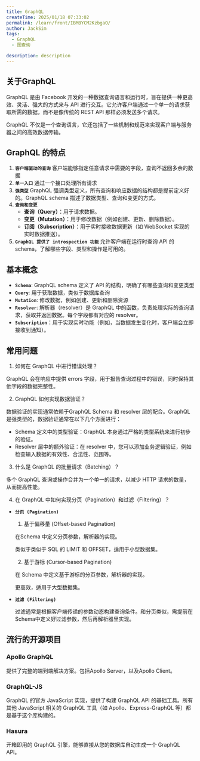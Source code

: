 ```yaml
---
title: GraphQL
createTime: 2025/01/18 07:33:02
permalink: /learn/front/IBMBYCM2KzbgaO/
author: JackSim
tags:
  - GraphQL
  - 图查询

description: description
---
```


## 关于GraphQL

GraphQL 是由 Facebook 开发的一种数据查询语言和运行时，旨在提供一种更高效、灵活、强大的方式来与 API 进行交互。它允许客户端通过一个单一的请求获取所需的数据，而不是像传统的 REST API 那样必须发送多个请求。

GraphQL 不仅是一个查询语言，它还包括了一些机制和规范来实现客户端与服务器之间的高效数据传输。


## GraphQL 的特点

1. **`客户端驱动的查询`**   客户端能够指定任意请求中需要的字段，查询不返回多余的数据
2. **`单一入口`**   通过一个接口处理所有请求
3. **`强类型`**   GraphQL 强调类型定义，所有查询和响应数据的结构都是提前定义好的。GraphQL schema 描述了数据类型、查询和变更的方式。
4. **`查询和变更`**
    - **查询（Query）**：用于请求数据。
    - **变更（Mutation）**：用于修改数据（例如创建、更新、删除数据）。
    - **订阅（Subscription）**：用于实时接收数据更新（如 WebSocket 实现的实时数据推送）。
5. **`GraphQL 提供了 introspection 功能`**   允许客户端在运行时查询 API 的 schema，了解哪些字段、类型和操作是可用的。

## 基本概念

- **`Schema`**: GraphQL schema 定义了 API 的结构，明确了有哪些查询和变更类型
- **`Query`**: 用于获取数据，类似于数据库查询
- **`Mutation`**: 修改数据，例如创建、更新和删除资源
- **`Resolver`**: 解析器（resolver）是 GraphQL 中的函数，负责处理实际的查询请求，获取并返回数据。每个字段都有对应的 resolver。
- **`Subscription`**：用于实现实时功能（例如，当数据发生变化时，客户端会立即接收到通知）。

## 常用问题

1. 如何在 GraphQL 中进行错误处理？

  GraphQL 会在响应中提供 errors 字段，用于报告查询过程中的错误，同时保持其他字段的数据完整性。

2. GraphQL 如何实现数据验证？

  数据验证的实现通常依赖于GraphQL Schema 和 resolver 层的配合。GraphQL 是强类型的，数据验证通常在以下几个方面进行：

  - Schema 定义中的类型验证：GraphQL 本身通过严格的类型系统来进行初步的验证。
  - Resolver 层中的额外验证：在 resolver 中，您可以添加业务逻辑验证，例如检查输入数据的有效性、合法性、范围等。 

3. 什么是 GraphQL 的批量请求（Batching）？

  多个 GraphQL 查询或操作合并为一个单一的请求，以减少 HTTP 请求的数量，从而提高性能。

4. 在 GraphQL 中如何实现分页（Pagination）和过滤（Filtering）？

- **`分页 (Pagination)`**
  1. 基于偏移量 (Offset-based Pagination)

    在Schema 中定义分页参数，解析器的实现。

    类似于类似于 SQL 的 LIMIT 和 OFFSET，适用于小型数据集。

  2. 基于游标 (Cursor-based Pagination)

    在 Schema 中定义基于游标的分页参数，解析器的实现。

    更高效，适用于大型数据集。

- **`过滤 (Filtering)`**
  
  过滤通常是根据客户端传递的参数动态构建查询条件。和分页类似，需提前在Schema中定义好过滤参数，然后再解析器里实现。


## 流行的开源项目

### Apollo GraphQL

提供了完整的端到端解决方案。包括Apollo Server，以及Apollo Client。

### GraphQL-JS

GraphQL 的官方 JavaScript 实现，提供了构建 GraphQL API 的基础工具。所有其他 JavaScript 相关的 GraphQL 工具（如 Apollo、Express-GraphQL 等）都是基于这个库构建的。

### Hasura

开箱即用的 GraphQL 引擎，能够直接从您的数据库自动生成一个 GraphQL API。
